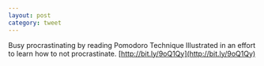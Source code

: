 ```yaml
---
layout: post
category: tweet
---
```

Busy procrastinating by reading Pomodoro Technique Illustrated in an effort to learn how to not procrastinate. [http://bit.ly/9oQ1Qy](http://bit.ly/9oQ1Qy)
